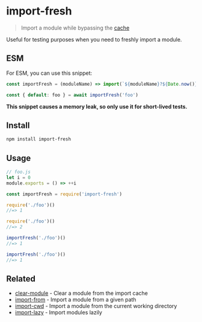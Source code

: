 # import-fresh

> Import a module while bypassing the [cache](https://nodejs.org/api/modules.html#modules_caching)

Useful for testing purposes when you need to freshly import a module.

## ESM

For ESM, you can use this snippet:

```js
const importFresh = (moduleName) => import(`${moduleName}?${Date.now()}`)

const { default: foo } = await importFresh('foo')
```

**This snippet causes a memory leak, so only use it for short-lived tests.**

## Install

```sh
npm install import-fresh
```

## Usage

```js
// foo.js
let i = 0
module.exports = () => ++i
```

```js
const importFresh = require('import-fresh')

require('./foo')()
//=> 1

require('./foo')()
//=> 2

importFresh('./foo')()
//=> 1

importFresh('./foo')()
//=> 1
```

## Related

- [clear-module](https://github.com/sindresorhus/clear-module) - Clear a module from the import cache
- [import-from](https://github.com/sindresorhus/import-from) - Import a module from a given path
- [import-cwd](https://github.com/sindresorhus/import-cwd) - Import a module from the current working directory
- [import-lazy](https://github.com/sindresorhus/import-lazy) - Import modules lazily
